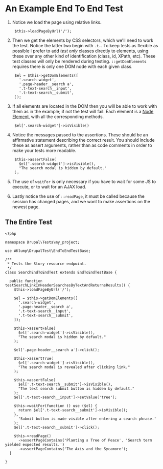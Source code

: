 # An Example End To End Test

1. Notice we load the page using relative links.

        $this->loadPageByUrl('/');

1. Then we get the elements by CSS selectors, which we'll need to work the test.  Notice the latter two begin with `.t-`.  To keep tests as flexible as possible I prefer to add _test only_ classes directly to elements, using these over any other kind of identification (class, id, XPath, etc).  These test classes will only be rendered during testing.  `::getDomElements` requires there is only one DOM node with each given class.

        $el = $this->getDomElements([
          '.search-widget',
          '.page-header__search a',
          '.t-text-search__input',
          '.t-text-search__submit',
        ]);

1. If all elements are located in the DOM then you will be able to work with them as in the example; if not the test will fail.  Each element is a [Node Element](http://mink.behat.org/en/latest/guides/traversing-pages.html), with all the corresponding methods.

        $el['.search-widget']->isVisible()

1. Notice the messages passed to the assertions.  These should be an affirmative statement describing the correct result.  You should include these as assert arguments, rather than as code comments in order to make your tests more readable.

        $this->assertFalse(
          $el['.search-widget']->isVisible(),
          "The search modal is hidden by default."
        );
1. The use of `waitFor` is only necessary if you have to wait for some JS to execute, or to wait for an AJAX load.
1. Lastly notice the use of `::readPage`, it must be called because the session has changed pages, and we want to make assertions on the newest page.

## The Entire Test

    <?php
    
    namespace Drupal\Tests\my_project;
    
    use AKlump\DrupalTest\EndToEndTestBase;
    
    /**
     * Tests the Story resource endpoint.
     */
    class SearchEndToEndTest extends EndToEndTestBase {
    
      public function testSearchLinkInHeaderSearchesByTextAndReturnsResults() {
        $this->loadPageByUrl('/');
    
        $el = $this->getDomElements([
          '.search-widget',
          '.page-header__search a',
          '.t-text-search__input',
          '.t-text-search__submit',
        ]);
    
        $this->assertFalse(
          $el['.search-widget']->isVisible(),
          "The search modal is hidden by default."
        );
    
        $el['.page-header__search a']->click();
    
        $this->assertTrue(
          $el['.search-widget']->isVisible(),
          "The search modal is revealed after clicking link."
        );
    
        $this->assertFalse(
          $el['.t-text-search__submit']->isVisible(),
          "The text search submit button is hidden by default."
        );
        $el['.t-text-search__input']->setValue('tree');
    
        $this->waitFor(function () use ($el) {
          return $el['.t-text-search__submit']->isVisible();
        },
          'Submit button is made visible after entering a search phrase.'
        );
        $el['.t-text-search__submit']->click();
    
        $this->readPage()
          ->assertPageContains('Planting a Tree of Peace', 'Search term yielded expected results.')
          ->assertPageContains('The Axis and the Sycamore');
      }
    
    }
